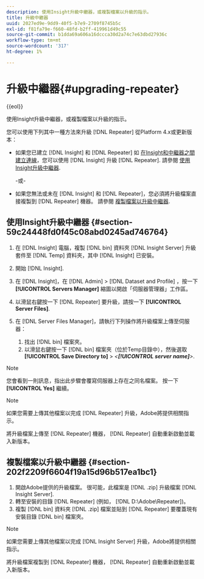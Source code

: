 ```yaml
---
description: 使用Insight升級中繼器，或複製檔案以升級的指示。
title: 升級中繼器
uuid: 2027ed9e-9dd9-40f5-b7e9-2709f8745b5c
exl-id: f81fa79e-f660-48fd-b2ff-419961d49c55
source-git-commit: b1dda69a606a16dccca30d2a74c7e63dbd27936c
workflow-type: tm+mt
source-wordcount: '317'
ht-degree: 1%

---
```


# 升級中繼器{#upgrading-repeater}

{{eol}}

使用Insight升級中繼器，或複製檔案以升級的指示。

您可以使用下列其中一種方法來升級 [!DNL Repeater] 從Platform 4.x或更新版本：

* 如果您已建立 [!DNL Insight] 和 [!DNL Repeater] 如 [在Insight和中繼器之間建立連線](../../../../home/c-inst-svr/c-rptr-fntly/c-cnfg-rptr-fntly/t-crt-conn-ins-rptr.md#task-785bfe5f0e31484683e4345038add118)，您可以使用 [!DNL Insight] 升級 [!DNL Repeater]. 請參閱 [使用Insight升級中繼器](../../../../home/c-inst-svr/c-upgrd-uninst-sftwr/c-upgrd-sftwr/c-upgrd-rptr.md#section-59c24448fd0f45c08abd0245ad746764).

   -或-

* 如果您無法或未在 [!DNL Insight] 和 [!DNL Repeater]，您必須將升級檔案直接複製到 [!DNL Repeater] 機器。 請參閱 [複製檔案以升級中繼器](../../../../home/c-inst-svr/c-upgrd-uninst-sftwr/c-upgrd-sftwr/c-upgrd-rptr.md#section-202f2209f6604f19a15d96b517ea1bc1).

## 使用Insight升級中繼器 {#section-59c24448fd0f45c08abd0245ad746764}

1. 在 [!DNL Insight] 電腦，複製 [!DNL bin] 資料夾 [!DNL Insight Server] 升級套件至 [!DNL Temp] 資料夾，其中 [!DNL Insight] 已安裝。
1. 開始 [!DNL Insight].
1. 在 [!DNL Insight]，在 [!DNL Admin] > [!DNL Dataset and Profile] ，按一下 **[!UICONTROL Servers Manager]** 縮圖以開啟「伺服器管理器」工作區。
1. 以滑鼠右鍵按一下 [!DNL Repeater] 要升級，請按一下 **[!UICONTROL Server Files]**.
1. 在 [!DNL Server Files Manager]，請執行下列操作將升級檔案上傳至伺服器：

   1. 找出 [!DNL bin] 檔案夾。
   1. 以滑鼠右鍵按一下 [!DNL bin] 檔案夾（位於Temp目錄中），然後選取 **[!UICONTROL Save Directory to]** > *&lt;**[!UICONTROL server name]**>*.

>[!NOTE]
>
>您會看到一則訊息，指出此步驟會覆寫伺服器上存在之同名檔案。 按一下 **[!UICONTROL Yes]** 繼續。

>[!NOTE]
>
>如果您需要上傳其他檔案以完成 [!DNL Repeater] 升級，Adobe將提供相關指示。

將升級檔案上傳至 [!DNL Repeater] 機器， [!DNL Repeater] 自動重新啟動並載入新版本。

## 複製檔案以升級中繼器 {#section-202f2209f6604f19a15d96b517ea1bc1}

1. 開啟Adobe提供的升級檔案。 很可能，此檔案是 [!DNL .zip] 升級檔案 [!DNL Insight Server].
1. 轉至安裝的目錄 [!DNL Repeater] (例如， [!DNL D:\Adobe\Repeater])。
1. 複製 [!DNL bin] 資料夾 [!DNL .zip] 檔案並貼到 [!DNL Repeater] 要覆蓋現有安裝目錄 [!DNL bin] 檔案夾。

>[!NOTE]
>
>如果您需要上傳其他檔案以完成 [!DNL Insight Server] 升級，Adobe將提供相關指示。

將升級檔案複製到 [!DNL Repeater] 機器， [!DNL Repeater] 自動重新啟動並載入新版本。

